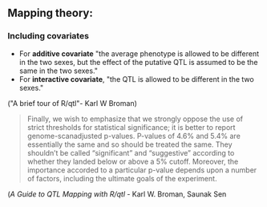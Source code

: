 				
## Mapping theory:
### Including covariates
* For **additive covariate** "the average phenotype is allowed to be different
in the two sexes, but the effect of the putative QTL is assumed to
be the same in the two sexes." 
* For **interactive covariate**, 
"the QTL is allowed to be different in the two sexes."

("A brief tour of R/qtl"- Karl W Broman)


>Finally, we wish to emphasize that we strongly oppose the use of strict
thresholds for statistical significance; it is better to report genome-scanadjusted
p-values. P-values of 4.6% and 5.4% are essentially the same and
so should be treated the same. They shouldn’t be called “significant” and
“suggestive” according to whether they landed below or above a 5% cutoff.
Moreover, the importance accorded to a particular p-value depends upon a
number of factors, including the ultimate goals of the experiment.

(*A Guide to QTL Mapping with R/qtl* - Karl W. Broman, Saunak Sen
